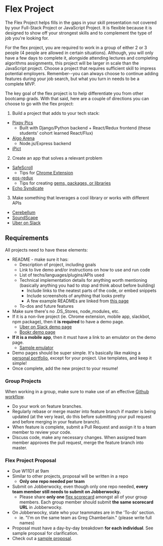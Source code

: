 # Flex Project

The Flex Project helps fills in the gaps in your skill presentation not covered by your Full-Stack Project or JavaScript Project. It is flexible because it is designed to show off your strongest skills and to complement the type of job you're looking for.

For the flex project, you are required to work in a group of either 2 or 3 people (4 people are allowed in certain situations). Although, you will only have a few days to complete it, alongside attending lectures and completing algorithms assignments, this project will be larger in scale than the JavaScript project. Choose a project that requires sufficient skill to impress potential employers. Remember--you can always choose to continue adding features during your job search, but what you turn in needs to be a complete MVP.

The key goal of the flex project is to help differentiate you from other bootcamp grads. With that said, here are a couple of directions you can choose to go with the flex project:

1. Build a project that adds to your tech stack:
  * [Pixpy Pics](http://www.pixpy.tech/)
    * Built with Django/Python backend + React/Redux frontend (these students' cohort learned React/Flux)
  * [Algo Arena](http://algorithm-arena.appspot.com/)
    * Node.js/Express backend
  * [iPict](https://itunes.apple.com/us/app/ipict/id1155986338)
2. Create an app that solves a relevant problem
  * [SafeScroll](https://chrome.google.com/webstore/detail/safescroll/lkkeaiancamiccigdofacokfdjegoanm/related)
    * Tips for [Chrome Extension](chrome-extension.md)
  * [eos-redux](https://www.npmjs.com/package/eos-redux)
    * Tips for creating [gems, packages, or libraries](gem-or-library.md)
  * [Echo Syndicate](http://www.echosyndicate.com/#/)
3. Make something that leverages a cool library or works with different APIs
  * [Cerebellum](https://mvelk.github.io/cerebellum/)
  * [SoundScape](http://www.soundsscape.com/)
  * [Uber on Slack](https://uberonslack.com/)



## Requirements

All projects need to have these elements:
 * README - make sure it has:
   * Description of project, including goals
   * Link to live demo and/or instructions on how to use and run code
   * List of techs/languages/plugins/APIs used
   * Technical implementation details for anything worth mentioning (basically anything you had to stop and think about before building)
     * Include links to the neatest parts of the code, or embed snippets
     * Include screenshots of anything that looks pretty
     * A few example READMEs are linked from [this page][example-readmes]
   * To-dos and future features
 * Make sure there's no .DS_Stores, node_modules, etc.
 * If it is a non-live project (ie. Chrome extension, mobile app, slackbot, npm package), then it **is required** to have a demo page.
   * [Uber on Slack demo page](https://uberonslack.com/)
   * [Bookr demo page](https://vinitp94.github.io/BookrLive/)
 * **If it is a mobile app**, then it must have a link to an emulator on the demo page.
   * [Sample emulator](https://appetize.io/app/kdwf1bge5u8abnak3qgqv898xc?device=nexus5&scale=100&orientation=portrait&osVersion=7.0)
 * Demo pages should be super simple. It's basically like making a [personal portfolio](../../application-materials/portfolio/portfolio.md), except for your project. Use templates, and keep it simple!
 * Once complete, add the new project to your resume!

 [example-readmes]: ../example-readmes.md

### Group Projects

When working in a group, make sure to make use of an effective [Github workflow](https://www.atlassian.com/git/tutorials/syncing).

  * Do your work on feature branches.
  * Regularly rebase or merge master into feature branch if master is being updated (at the very least, do this before submitting your pull request and before merging in your feature branch).
  * When feature is complete, submit a Pull Request and assign it to a team member to review your code.
  * Discuss code, make any necessary changes. When assigned team member approves the pull request, merge the feature branch into master.

### Flex Project Proposal
* Due W11D1 at 9am
* Similar to other projects, proposal will be written in a repo
  * **Only one repo needed per team**
* Submit on Jobberwocky, even though only one repo needed, **every team member still needs to submit on Jobberwocky.**
  * Please share **only one** [flex scorecard](https://docs.google.com/spreadsheets/d/18tWMvVYWXgPqz0g7MwKQ3EGWKczxQaeTuISgfo34PqM/edit?usp=sharing) amongst all of your group members. Each group member should submit **the same scorecard URL** in Jobberwocky.
* On Jobberwocky, state who your teammates are in the 'To-do' section.
  * ie. "I'm on the same team as Greg Chamberlain." (please write full names)
* Proposal must have a day-by-day breakdown **for each individual**. See sample proposal for clarification.
* Check out a [sample proposal](flex-sample-proposal.md).
